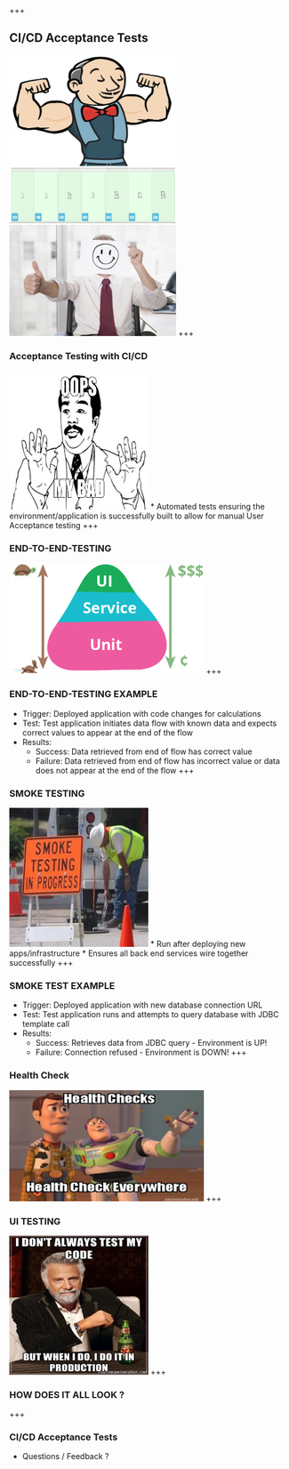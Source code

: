+++
## CI/CD Acceptance Tests
<img src="./assets/championJenkins.jpeg" width="300" height="200"/>
<img src="./assets/passingJenkins.jpg" width="300" height="100"/>
<img src="./assets/yay.jpg" width="300" height="200"/>
+++

### Acceptance Testing with CI/CD
<img src="./assets/oops.jpg" width="250" height="250"/>
  * Automated tests ensuring the environment/application is successfully built to allow for manual User Acceptance testing
+++

### END-TO-END-TESTING
<img src="./assets/endToEnd.jpeg" width="350" height="200"/>
+++

### END-TO-END-TESTING EXAMPLE
  * Trigger: Deployed application with code changes for calculations
  * Test: Test application initiates data flow with known data and expects correct values to appear at the end of the flow
  * Results:
    * Success: Data retrieved from end of flow has correct value
    * Failure: Data retrieved from end of flow has incorrect value or data does not appear at the end of the flow
+++

### SMOKE TESTING
<img src="./assets/smoketest.jpg" width="250" height="250"/>
  * Run after deploying new apps/infrastructure
  * Ensures all back end services wire together successfully
+++

### SMOKE TEST EXAMPLE
  * Trigger: Deployed application with new database connection URL
  * Test: Test application runs and attempts to query database with JDBC template call
  * Results:
    * Success: Retrieves data from JDBC query - Environment is UP!
    * Failure: Connection refused - Environment is DOWN!
+++

### Health Check
<img src="./assets/health_check.jpg" width="350" height="200"/>
+++

### UI TESTING
<img src="./assets/dont-always-test.jpg" width="250" height="250" />
+++

### HOW DOES IT ALL LOOK ?
+++

### CI/CD Acceptance Tests
  * Questions / Feedback ?
